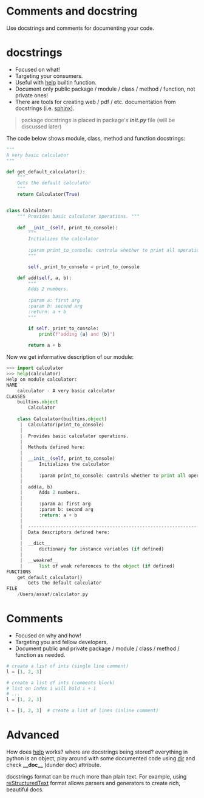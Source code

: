 # Comments and docstring
Use docstrings and comments for documenting your code.
# docstrings
- Focused on what!
- Targeting your consumers.
- Useful with [help](https://docs.python.org/3/library/functions.html#help) builtin function.
- Document only public package / module / class / method / function, not private ones!   
- There are tools for creating web / pdf / etc. documentation from docstrings (i.e. [sphinx](http://www.sphinx-doc.org/en/master/)).

> package docstrings is placed in package's ***____init____.py*** file (will be discussed later)

The code below shows module, class, method and function docstrings:
```python
"""
A very basic calculator
"""

def get_default_calculator():
    """
    Gets the default calculator
    """
    return Calculator(True)


class Calculator:
    """ Provides basic calculator operations. """
	
    def __init__(self, print_to_console):
        """
        Initializes the calculator
	    
        :param print_to_console: controls whether to print all operations
        """

        self._print_to_console = print_to_console

    def add(self, a, b):
        """
        Adds 2 numbers.
        
        :param a: first arg
        :param b: second arg
        :return: a + b
        """

        if self._print_to_console:
            print(f"adding {a} and {b}")
        
        return a + b
```
Now we get informative description of our module:
```python
>>> import calculator
>>> help(calculator)
Help on module calculator:
NAME
    calculator - A very basic calculator
CLASSES
    builtins.object
        Calculator
    
    class Calculator(builtins.object)
     |  Calculator(print_to_console)
     |  
     |  Provides basic calculator operations.
     |  
     |  Methods defined here:
     |  
     |  __init__(self, print_to_console)
     |      Initializes the calculator
     |      
     |      :param print_to_console: controls whether to print all operations
     |  
     |  add(a, b)
     |      Adds 2 numbers.
     |      
     |      :param a: first arg
     |      :param b: second arg
     |      :return: a + b
     |  
     |  ----------------------------------------------------------------------
     |  Data descriptors defined here:
     |  
     |  __dict__
     |      dictionary for instance variables (if defined)
     |  
     |  __weakref__
     |      list of weak references to the object (if defined)
FUNCTIONS
    get_default_calculator()
        Gets the default calculator
FILE
    /Users/assaf/calculator.py
```
# Comments
- Focused on why and how!
- Targeting you and fellow developers.
-  Document public and private package / module / class / method / function as needed.
```python
# create a list of ints (single line comment)
l = [1, 2, 3]

# create a list of ints (comments block)
# list on index i will hold i + 1
# ...
l = [1, 2, 3]

l = [1, 2, 3]  # create a list of lines (inline comment)
```
# Advanced
How does [help](https://docs.python.org/3/library/functions.html#help) works? where are docstrings being stored?
everything in python is an object, play around with some documented code using [dir](https://docs.python.org/3/library/functions.html#dir) and check **\_\_doc__** (dunder doc) attribute.  

docstrings format can be much more than plain text. For example, using [reStructuredText](http://docutils.sourceforge.net/rst.html) format allows parsers and generators to create rich, beautiful docs.
<!--stackedit_data:
eyJoaXN0b3J5IjpbMTMxMDE0NDI1NywtNjAyNDYwNjUzLC05NT
QzNTc0NjMsMTgxNjI2NDkwNywtMjc3OTQwNTEzLC05MzM5ODEx
NjNdfQ==
-->
